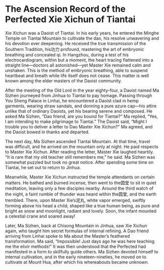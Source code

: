 # The Ascension Record of the Perfected Xie Xichun of Tiantai

Xie Xichun was a Daoist of Tiantai. In his early years, he entered the Minghe Temple on Tiantai Mountain to cultivate the dao, his resolve unwavering and his devotion ever deepening. He received the true transmission of the Southern Tradition, his功力 profound, mastering the art of embryonic breathing and concealed qi. In Hangzhou, during a test of his electrocardiogram, within but a moment, the heart tracing flattened into a straight line—doctors all astonished—yet Master Xie remained calm and unshaken. This is the method of embryonic breathing, able to suspend heartbeat and breath while life itself does not cease. This matter is well known among the elder masters of the Daoist community.

After the meeting of the Old Lord in the year eighty-four, a Daoist named Ma Sizhen journeyed from Jinhua to Tiantai to pay homage. Passing through You Sheng Palace in Linhai, he encountered a Daoist clad in hemp garments, wearing straw sandals, and donning a pure azure cap—his attire unlike that of ordinary Daoists, yet his bearing serene and composed. He asked Ma Sizhen, “Dao friend, are you bound for Tiantai?” Ma replied, “Yes, I am intending to make pilgrimage to Tiantai.” The Daoist said, “Might I trouble you to deliver a letter to Dao Master Xie Xichun?” Ma agreed, and the Daoist bowed in thanks and departed.

The next day, Ma Sizhen ascended Tiantai Mountain. At that time, travel was difficult, and he arrived on the mountain only at night. He paid respects to Master Xie Xichun. After reading the letter, Master Xie laughed heartily. “It is rare that my old teacher still remembers me,” he said. Ma Sizhen was somewhat puzzled but took no great notice. After spending some time on Tiantai, he set out to return to Jinhua.

Meanwhile, Master Xie Xichun instructed the temple attendants on certain matters. He bathed and burned incense, then went to the圆堂 to sit in quiet meditation, leaving only a few disciples nearby. Around the third watch of the night, a faint rumble of thunder was heard within the圆堂, and the earth trembled. There, upon Master Xie’s泥丸, white vapor emerged, swiftly forming above his head a child, shaped like a true human being, as pure and bright as snow and moonlight, radiant and lovely. Soon, the infant mounted a celestial crane and soared away!

Later, Ma Sizhen, back at Chisong Mountain in Jinhua, saw Xie Xichun again, who taught him secret formulas of internal refining. A Dao friend arriving from Linhai spoke to Ma about the Master’s feathered transformation. Ma said, “Impossible! Just days ago he was here teaching me the elixir methods!” It was then understood that the Perfected had manifested in a form to skillfully guide others. Ma Sizhen devoted himself to internal cultivation, and in the early nineteen-nineties, he moved on to cultivate at Mount Hua, after which his whereabouts became unknown.